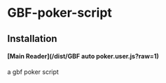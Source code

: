# GBF-poker-script

## Installation

#### [Main Reader](/dist/GBF auto poker.user.js?raw=1)


a gbf poker script
